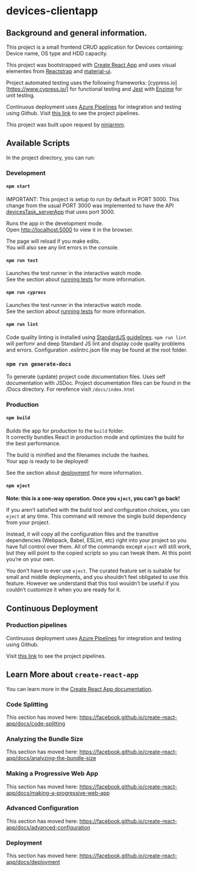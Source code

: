 # devices-clientapp

## Background and general information.

This project is a small frontend CRUD application for Devices containing: Device name, OS type and HDD capacity.

This project was bootstrapped with [Create React App](https://github.com/facebook/create-react-app) and uses visual elementes from [Reactstrap](https://reactstrap.github.io/) and [material-ui](https://material-ui.com/).

Project automated testing uses the following frameworks: [cypress.io][https://www.cypress.io/] for functional testing and [Jest](https://jestjs.io/) with [Enzime](https://www.npmjs.com/package/enzyme) for unit testing.

Continuous deployment uses [Azure Pipelines](https://azure.microsoft.com/en-us/services/devops/pipelines/) for integration and testing using Github. Visit [this link](https://dev.azure.com/pabloturati/devices-clientapp/_build?definitionId=2) to see the project pipelines. 

This project was built upon request by [ninjarmm](https://www.ninjarmm.com/).

## Available Scripts

In the project directory, you can run:

### Development

#### `npm start`

IMPORTANT:  This project is setup to run by default in PORT 5000.  This change from the usual PORT 3000 was implemented to have the API [devicesTask_serverApp](https://github.com/NinjaMSP/devicesTask_serverApp) that uses port 3000. <br />

Runs the app in the development mode.<br />
Open [http://localhost:5000](http://localhost:5000) to view it in the browser.

The page will reload if you make edits.<br />
You will also see any lint errors in the console.

#### `npm run test`

Launches the test runner in the interactive watch mode.<br />
See the section about [running tests](https://facebook.github.io/create-react-app/docs/running-tests) for more information.

#### `npm run cypress`

Launches the test runner in the interactive watch mode.<br />
See the section about [running tests](https://facebook.github.io/create-react-app/docs/running-tests) for more information.

#### `npm run lint`

Code quality linting is installed using [StandardJS guidelines](https://standardjs.com/). `npm run lint` will perfomr and deep Standard JS lint and display code quality problems and errors. Configuration .eslintrc.json file may be found at the root folder.

### `npm run generate-docs`

To generate (update) project code documentation files.  Uses self documentation with JSDoc.  Project documentation files can be found in the /Docs directory.  For rerefence visit `/docs/index.html`

### Production

#### `npm build`

Builds the app for production to the `build` folder.<br />
It correctly bundles React in production mode and optimizes the build for the best performance.

The build is minified and the filenames include the hashes.<br />
Your app is ready to be deployed!

See the section about [deployment](https://facebook.github.io/create-react-app/docs/deployment) for more information.

#### `npm eject`

**Note: this is a one-way operation. Once you `eject`, you can’t go back!**

If you aren’t satisfied with the build tool and configuration choices, you can `eject` at any time. This command will remove the single build dependency from your project.

Instead, it will copy all the configuration files and the transitive dependencies (Webpack, Babel, ESLint, etc) right into your project so you have full control over them. All of the commands except `eject` will still work, but they will point to the copied scripts so you can tweak them. At this point you’re on your own.

You don’t have to ever use `eject`. The curated feature set is suitable for small and middle deployments, and you shouldn’t feel obligated to use this feature. However we understand that this tool wouldn’t be useful if you couldn’t customize it when you are ready for it.

## Continuous Deployment

### Production pipelines
Continuous deployment uses [Azure Pipelines](https://azure.microsoft.com/en-us/services/devops/pipelines/) for integration and testing using Github.

Visit [this link](https://dev.azure.com/pabloturati/devices-clientapp/_build?definitionId=2) to see the project pipelines. 

## Learn More about `create-react-app`

You can learn more in the [Create React App documentation](https://facebook.github.io/create-react-app/docs/getting-started).

### Code Splitting

This section has moved here: https://facebook.github.io/create-react-app/docs/code-splitting

### Analyzing the Bundle Size

This section has moved here: https://facebook.github.io/create-react-app/docs/analyzing-the-bundle-size

### Making a Progressive Web App

This section has moved here: https://facebook.github.io/create-react-app/docs/making-a-progressive-web-app

### Advanced Configuration

This section has moved here: https://facebook.github.io/create-react-app/docs/advanced-configuration

### Deployment

This section has moved here: https://facebook.github.io/create-react-app/docs/deployment

